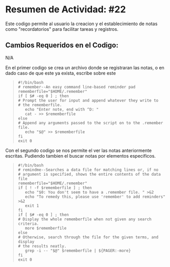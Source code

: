 # Resumen de Actividad: #22
Este codigo permite al usuario la creacion y el establecimiento de notas como "recordatorios" para facilitar tareas y registros.


## Cambios Requeridos en el Codigo:
N/A

En el primer codigo se crea un archivo donde se registraran las notas, o en dado caso de que este ya exista, escribe sobre este
>```shell
>#!/bin/bash
># remember--An easy command line-based reminder pad
>rememberfile="$HOME/.remember"
>if [ $# -eq 0 ] ; then
># Prompt the user for input and append whatever they write to
># the rememberfile.
>    echo "Enter note, end with ^D: "
>    cat - >> $rememberfile
>else
># Append any arguments passed to the script on to the .remember file.
>    echo "$@" >> $rememberfile
>fi
>exit 0
>```

Con el segundo codigo se nos permite el ver las notas anteriormente escritas. Pudiendo tambien el buscar notas por elementos especificos.
>```shell
>#!/bin/bash
># remindme--Searches a data file for matching lines or, if no
># argument is specified, shows the entire contents of the data file
>rememberfile="$HOME/.remember"
>if [ ! -f $rememberfile ] ; then
>    echo "$0: You don't seem to have a .remember file. " >&2
>    echo "To remedy this, please use 'remember' to add reminders" >&2
>    exit 1
>fi
>if [ $# -eq 0 ] ; then
># Display the whole rememberfile when not given any search criteria.
>    more $rememberfile
>else
># Otherwise, search through the file for the given terms, and display
># the results neatly.
>    grep -i -- "$@" $rememberfile | ${PAGER:-more}
>fi
>exit 0
>```